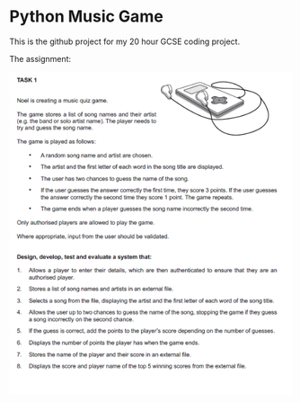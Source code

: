 # Python Music Game

This is the github project for my 20 hour GCSE coding project.

The assignment:

![task](https://github.com/YolianBoister/python-music-game/blob/main/task%201.PNG)
